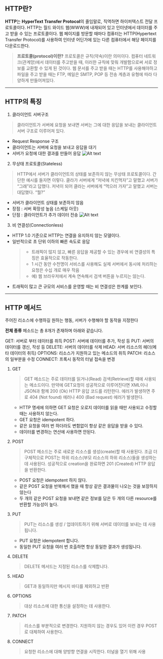 HTTP란?
--------

**HTTP**는 **HyperText Transfer Protocol**의 줄임말로, 직역하면 하이퍼텍스트 전달 프로토콜이다.
HTTP는 월드 와이드 웹(WWW)에 내재되어 있고 인터넷에서 데이터를 주고 받을 수 있는 프로토콜이다.
웹 페이지를 방문할 때마다 컴퓨터는 HTTP(Hypertext Transfer Protocol)를 사용하여 인터넷 어딘가에 있는 다른 컴퓨터에서 해당 페이지를 다운로드한다.
> **프로토콜(protocol)이란?**
> 프로토콜은 규칙(약속)이란 의미이다.
> 컴퓨터 네트워크(관계망)에서 데이터를 주고받을 때, 이러한 규칙에 맞춰 개발함으로써 서로 정보를 교환할 수 있게 된 것이다.
> 웹 문서를 주고 받을 때는 HTTP를 사용해야하고 파일을 주고 받을 때는 FTP, 메일은 SMTP, POP 등 전송 계층과 유형에 따라 다양하게 만들어져있다.

***

HTTP의 특징
-----------

1. 클라이언트 서버구조
>클라이언트가 서버에 요청을 보내면 서버는 그에 대한 응답을 보내는 클라이언트 서버 구조로 이루어져 있다.
- Request Response 구조
- 클라이언트는 서버에 요청을 보내고 응답을 대기
- 서버가 요청에 대한 결과를 만들어 응답
  ![Alt text](https://i0.wp.com/hanamon.kr/wp-content/uploads/2021/09/%E1%84%8F%E1%85%B3%E1%86%AF%E1%84%85%E1%85%A1%E1%84%8B%E1%85%B5%E1%84%8B%E1%85%A5%E1%86%AB%E1%84%90%E1%85%B3-%E1%84%89%E1%85%A5%E1%84%87%E1%85%A5.png?resize%3D768%2C311%26ssl%3D1)

2. 무상태 프로토콜(Stateless)
>HTTP에서 서버가 클라이언트의 상태를 보존하지 않는 무상태 프로토콜이다.
간단한 예시를 들자면 이렇다.
클라가 서버에게 “저녁에 치킨먹자”고 말했고 서버가 “그래”라고 답했다.
저녁이 되어 클라는 서버에게 “먹으러 가자”고 말했고 서버는 대답했다. “뭘?”
- 서버가 클라이언트 상태를 보존하지 않음
- 장점 : 서버 확장성 높음 (스케일 아웃)
- 단점 : 클라이언트가 추가 데이터 전송
  ![Alt text](https://i0.wp.com/hanamon.kr/wp-content/uploads/2021/09/HTTP-%E1%84%86%E1%85%AE%E1%84%89%E1%85%A1%E1%86%BC%E1%84%90%E1%85%A2%E1%84%89%E1%85%A5%E1%86%BC.png?w%3D689%26ssl%3D1)

3. 비 연결성(Connectionless)
- HTTP 1.0 기준으로 HTTP는 연결을 유지하지 않는 모델이다.
- 일반적으로 초 단위 이하의 빠른 속도로 응답
  >- 트래픽이 많지 않고, 빠른 응답을 제공할 수 있는 경우에 비 연결성의 특징은 효율적으로 작동한다.
  >- 1 시간 동안 수천명이 서비스를 사용해도 실제 서버에서 동시에 처리하는 요청은 수십 개로 매우 작음
  >- 예) 웹 브라우저에서 계속 연속해서 검색 버튼을 누르지는 않는다.
- 트래픽이 많고 큰 규모의 서비스를 운영할 때는 비 연결성은 한계를 보인다.

***

**HTTP 메서드**
----------------
주어진 리소스에 수행하길 원하는 행동, 서버가 수행해야 할 동작을 지정한다

**전체 종류**
메소드는 총 8개가 존재하며 아래와 같습니다.

GET: 서버로 부터 데이터를 취득
POST: 서버에 데이터를 추가, 작성 등
PUT: 서버의 데이터를 갱신, 작성 등
DELETE: 서버의 데이터를 삭제
HEAD: 서버 리소스의 헤더(메타 데이터의 취득)
OPTIONS: 리소스가 지원하고 있는 메소드의 취득
PATCH: 리소스의 일부분을 수정
CONNECT: 프록시 동작의 터널 접속을 변경

1. GET
   > GET 메소드는 주로 데이터를 읽거나(Read) 검색(Retrieve)할 때에 사용되는 메소드이다. 만약에 GET요청이 성공적으로 이루어진다면 XML이나 JSON과 함께 200 (Ok) HTTP 응답 코드를 리턴한다. 에러가 발생하면 주로 404 (Not found) 에러나 400 (Bad request) 에러가 발생한다.

   - HTTP 명세에 의하면 GET 요청은 오로지 데이터를 읽을 때만 사용되고 수정할 때는 사용하지 않는다.
   - GET 요청은 idempotent 하다.
   - 같은 요청을 여러 번 하더라도 변함없이 항상 같은 응답을 받을 수 있다.
   - 데이터를 변경하는 연산에 사용하면 안된다.

2. POST
   >POST 메소드는 주로 새로운 리소스를 생성(create)할 때 사용된다. 조금 더 구체적으로 POST는 하위 리소스(부모 리소스의 하위 리소스)들을 생성하는데 사용된다. 성공적으로 creation을 완료하면 201 (Created) HTTP 응답을 반환한다.

   - POST 요청은 idempotent 하지 않다.
   - 같은 POST 요청을 반복해서 했을 때 항상 같은 결과물이 나오는 것을 보장하지 않는다
   - 두 개의 같은 POST 요청을 보내면 같은 정보를 담은 두 개의 다른 resource를 반환할 가능성이 높다.

3. PUT
   >PUT는 리소스를 생성 / 업데이트하기 위해 서버로 데이터를 보내는 데 사용됩니다.

   - PUT 요청은 idempotent 합니다.
   - 동일한 PUT 요청을 여러 번 호출하면 항상 동일한 결과가 생성됩니다.

4. DELETE
   >DELETE 메서드는 지정된 리소스를 삭제합니다.

5. HEAD
   >GET과 동일하지만 메시지 바디를 제외하고 반환

6. OPTIONS
   >대상 리소스에 대한 통신을 설정하는 데 사용한다.

7. PATCH
   >리소스를 부분적으로 변경한다.
   지원하지 않는 경우도 있어 이런 경우 POST로 대체하여 사용한다.

8. CONNECT
   >요청한 리소스에 대해 양방향 연결을 시작한다.
   터널을 열기 위해 사용